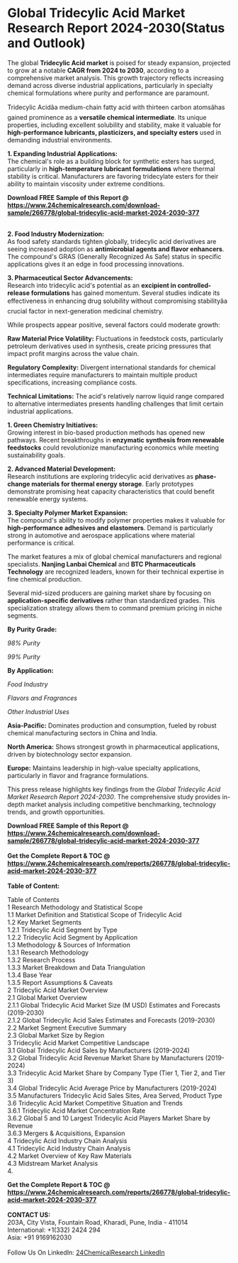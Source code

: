 <h1>Global Tridecylic Acid Market Research Report 2024-2030(Status and Outlook)</h1><p>The global <strong>Tridecylic Acid market</strong> is poised for steady expansion, projected to grow at a notable <strong>CAGR from 2024 to 2030</strong>, according to a comprehensive market analysis. This growth trajectory reflects increasing demand across diverse industrial applications, particularly in specialty chemical formulations where purity and performance are paramount.</p><p>Tridecylic Acidâa medium-chain fatty acid with thirteen carbon atomsâhas gained prominence as a <strong>versatile chemical intermediate</strong>. Its unique properties, including excellent solubility and stability, make it valuable for <strong>high-performance lubricants, plasticizers, and specialty esters</strong> used in demanding industrial environments.</p><p><strong>1. Expanding Industrial Applications:</strong><br>
The chemical's role as a building block for synthetic esters has surged, particularly in <strong>high-temperature lubricant formulations</strong> where thermal stability is critical. Manufacturers are favoring tridecylate esters for their ability to maintain viscosity under extreme conditions.</p><div><b>Download FREE Sample of this Report @ 
            <a href="https://www.24chemicalresearch.com/download-sample/266778/global-tridecylic-acid-market-2024-2030-377">
            https://www.24chemicalresearch.com/download-sample/266778/global-tridecylic-acid-market-2024-2030-377</a></b></div><br><p><strong>2. Food Industry Modernization:</strong><br>
As food safety standards tighten globally, tridecylic acid derivatives are seeing increased adoption as <strong>antimicrobial agents and flavor enhancers</strong>. The compound's GRAS (Generally Recognized As Safe) status in specific applications gives it an edge in food processing innovations.</p><p><strong>3. Pharmaceutical Sector Advancements:</strong><br>
Research into tridecylic acid's potential as an <strong>excipient in controlled-release formulations</strong> has gained momentum. Several studies indicate its effectiveness in enhancing drug solubility without compromising stabilityâa crucial factor in next-generation medicinal chemistry.</p><p>While prospects appear positive, several factors could moderate growth:</p><p><strong>Raw Material Price Volatility:</strong> Fluctuations in feedstock costs, particularly petroleum derivatives used in synthesis, create pricing pressures that impact profit margins across the value chain.</p><p><strong>Regulatory Complexity:</strong> Divergent international standards for chemical intermediates require manufacturers to maintain multiple product specifications, increasing compliance costs.</p><p><strong>Technical Limitations:</strong> The acid's relatively narrow liquid range compared to alternative intermediates presents handling challenges that limit certain industrial applications.</p><p><strong>1. Green Chemistry Initiatives:</strong><br>
Growing interest in bio-based production methods has opened new pathways. Recent breakthroughs in <strong>enzymatic synthesis from renewable feedstocks</strong> could revolutionize manufacturing economics while meeting sustainability goals.</p><p><strong>2. Advanced Material Development:</strong><br>
Research institutions are exploring tridecylic acid derivatives as <strong>phase-change materials for thermal energy storage</strong>. Early prototypes demonstrate promising heat capacity characteristics that could benefit renewable energy systems.</p><p><strong>3. Specialty Polymer Market Expansion:</strong><br>
The compound's ability to modify polymer properties makes it valuable for <strong>high-performance adhesives and elastomers</strong>. Demand is particularly strong in automotive and aerospace applications where material performance is critical.</p><p>The market features a mix of global chemical manufacturers and regional specialists. <strong>Nanjing Lanbai Chemical</strong> and <strong>BTC Pharmaceuticals Technology</strong> are recognized leaders, known for their technical expertise in fine chemical production.</p><p>Several mid-sized producers are gaining market share by focusing on <strong>application-specific derivatives</strong> rather than standardized grades. This specialization strategy allows them to command premium pricing in niche segments.</p><p><strong>By Purity Grade:</strong></p><p><em>98% Purity</em></p><p><em>99% Purity</em></p><p><strong>By Application:</strong></p><p><em>Food Industry</em></p><p><em>Flavors and Fragrances</em></p><p><em>Other Industrial Uses</em></p><p><strong>Asia-Pacific:</strong> Dominates production and consumption, fueled by robust chemical manufacturing sectors in China and India.</p><p><strong>North America:</strong> Shows strongest growth in pharmaceutical applications, driven by biotechnology sector expansion.</p><p><strong>Europe:</strong> Maintains leadership in high-value specialty applications, particularly in flavor and fragrance formulations.</p><p>This press release highlights key findings from the <em>Global Tridecylic Acid Market Research Report 2024-2030</em>. The comprehensive study provides in-depth market analysis including competitive benchmarking, technology trends, and growth opportunities.</p><div><b>Download FREE Sample of this Report @ 
            <a href="https://www.24chemicalresearch.com/download-sample/266778/global-tridecylic-acid-market-2024-2030-377">
            https://www.24chemicalresearch.com/download-sample/266778/global-tridecylic-acid-market-2024-2030-377</a></b></div><br><div><b>Get the Complete Report & TOC @ 
            <a href="https://www.24chemicalresearch.com/reports/266778/global-tridecylic-acid-market-2024-2030-377">
            https://www.24chemicalresearch.com/reports/266778/global-tridecylic-acid-market-2024-2030-377</a></b></div><br>
            <b>Table of Content:</b><p>Table of Contents<br />
1 Research Methodology and Statistical Scope<br />
1.1 Market Definition and Statistical Scope of Tridecylic Acid<br />
1.2 Key Market Segments<br />
1.2.1 Tridecylic Acid Segment by Type<br />
1.2.2 Tridecylic Acid Segment by Application<br />
1.3 Methodology & Sources of Information<br />
1.3.1 Research Methodology<br />
1.3.2 Research Process<br />
1.3.3 Market Breakdown and Data Triangulation<br />
1.3.4 Base Year<br />
1.3.5 Report Assumptions & Caveats<br />
2 Tridecylic Acid Market Overview<br />
2.1 Global Market Overview<br />
2.1.1 Global Tridecylic Acid Market Size (M USD) Estimates and Forecasts (2019-2030)<br />
2.1.2 Global Tridecylic Acid Sales Estimates and Forecasts (2019-2030)<br />
2.2 Market Segment Executive Summary<br />
2.3 Global Market Size by Region<br />
3 Tridecylic Acid Market Competitive Landscape<br />
3.1 Global Tridecylic Acid Sales by Manufacturers (2019-2024)<br />
3.2 Global Tridecylic Acid Revenue Market Share by Manufacturers (2019-2024)<br />
3.3 Tridecylic Acid Market Share by Company Type (Tier 1, Tier 2, and Tier 3)<br />
3.4 Global Tridecylic Acid Average Price by Manufacturers (2019-2024)<br />
3.5 Manufacturers Tridecylic Acid Sales Sites, Area Served, Product Type<br />
3.6 Tridecylic Acid Market Competitive Situation and Trends<br />
3.6.1 Tridecylic Acid Market Concentration Rate<br />
3.6.2 Global 5 and 10 Largest Tridecylic Acid Players Market Share by Revenue<br />
3.6.3 Mergers & Acquisitions, Expansion<br />
4 Tridecylic Acid Industry Chain Analysis<br />
4.1 Tridecylic Acid Industry Chain Analysis<br />
4.2 Market Overview of Key Raw Materials<br />
4.3 Midstream Market Analysis<br />
4.</p><div><b>Get the Complete Report & TOC @ 
            <a href="https://www.24chemicalresearch.com/reports/266778/global-tridecylic-acid-market-2024-2030-377">
            https://www.24chemicalresearch.com/reports/266778/global-tridecylic-acid-market-2024-2030-377</a></b></div><br><b>CONTACT US:</b><br>
            203A, City Vista, Fountain Road, Kharadi, Pune, India - 411014<br>
            International: +1(332) 2424 294<br>
            Asia: +91 9169162030 <br><br>
            Follow Us On LinkedIn: <a href="https://www.linkedin.com/company/24chemicalresearch/">24ChemicalResearch LinkedIn</a>